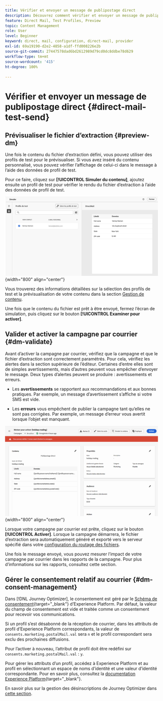 ```yaml
---
title: Vérifier et envoyer un message de publipostage direct
description: Découvrez comment vérifier et envoyer un message de publipostage direct dans Journey Optimizer.
feature: Direct Mail, Test Profiles, Preview
topic: Content Management
role: User
level: Beginner
keyword: direct, mail, configuration, direct-mail, provider
exl-id: 69a19190-d2e2-4858-a1df-ffd008226e2b
source-git-commit: 27447578dad6bd2612989d79cd0dc8ddbe78d629
workflow-type: tm+mt
source-wordcount: '415'
ht-degree: 100%

---
```


# Vérifier et envoyer un message de publipostage direct {#direct-mail-test-send}

## Prévisualiser le fichier d’extraction {#preview-dm}

Une fois le contenu du fichier d’extraction défini, vous pouvez utiliser des profils de test pour le prévisualiser. Si vous avez inséré du contenu personnalisé, vous pouvez vérifier l’affichage de celui-ci dans le message à l’aide des données de profil de test.

Pour ce faire, cliquez sur **[!UICONTROL Simuler du contenu]**, ajoutez ensuite un profil de test pour vérifier le rendu du fichier d’extraction à l’aide des données de profil de test.

![](assets/direct-mail-simulate.png){width="800" align="center"}

Vous trouverez des informations détaillées sur la sélection des profils de test et la prévisualisation de votre contenu dans la section [Gestion de contenu](../content-management/preview-test.md).

Une fois que le contenu du fichier est prêt à être envoyé, fermez l’écran de simulation, puis cliquez sur le bouton **[!UICONTROL Examiner pour activer]**.

## Valider et activer la campagne par courrier {#dm-validate}

Avant d’activer la campagne par courrier, vérifiez que la campagne et que le fichier d’extraction sont correctement paramétrés. Pour cela, vérifiez les alertes dans la section supérieure de l’éditeur. Certaines d’entre elles sont de simples avertissements, mais d’autres peuvent vous empêcher d’envoyer le message. Deux types d’alertes peuvent se produire : avertissements et erreurs.

* Les **avertissements** se rapportent aux recommandations et aux bonnes pratiques. Par exemple, un message d’avertissement s’affiche si votre SMS est vide.

* Les **erreurs** vous empêchent de publier la campagne tant qu’elles ne sont pas corrigées. Par exemple, un message d’erreur vous avertit lorsque l’objet est manquant.

![](assets/direct-mail-review.png){width="800" align="center"}

Lorsque votre campagne par courrier est prête, cliquez sur le bouton **[!UICONTROL Activer]**. Lorsque la campagne démarrera, le fichier d’extraction sera automatiquement généré et exporté vers le serveur spécifié dans votre [configuration du routage des fichiers](../direct-mail/direct-mail-configuration.md).

Une fois le message envoyé, vous pouvez mesurer l’impact de votre campagne par courrier dans les rapports de la campagne. Pour plus d’informations sur les rapports, consultez cette section.

## Gérer le consentement relatif au courrier {#dm-consent-management}

Dans [!DNL Journey Optimizer], le consentement est géré par le [Schéma de consentement](https://experienceleague.adobe.com/docs/experience-platform/xdm/field-groups/profile/consents.html?lang=fr){target="_blank"} d’Experience Platform. Par défaut, la valeur du champ de consentement est vide et traitée comme un consentement pour recevoir vos communications.

Si un profil s’est désabonné de la réception de courrier, dans les attributs de profil d’Experience Platform correspondants, la valeur de `consents.marketing.postalMail.val` sera `n` et le profil correspondant sera exclu des prochaines diffusions.

Pour l’activer à nouveau, l’attribut de profil doit être redéfini sur `consents.marketing.postalMail.val` : `y`.

Pour gérer les attributs d’un profil, accédez à Experience Platform et au profil en sélectionnant un espace de noms d’identité et une valeur d’identité correspondante. Pour en savoir plus, consultez la [documentation Experience Platform](https://experienceleague.adobe.com/docs/experience-platform/profile/ui/user-guide.html?lang=fr#getting-started){target="_blank"}.

En savoir plus sur la gestion des désinscriptions de Journey Optimizer dans [cette section](../privacy/opt-out.md).
